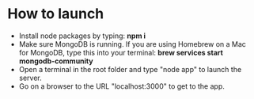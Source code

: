 # How to launch
- Install node packages by typing: **npm i**
- Make sure MongoDB is running. If you are using Homebrew on a Mac for MongoDB, type this into your terminal: **brew services start mongodb-community**
- Open a terminal in the root folder and type "node app" to launch the server.
- Go on a browser to the URL "localhost:3000" to get to the app.

